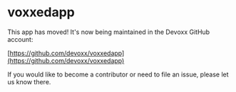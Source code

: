 # voxxedapp

This app has moved! It's now being maintained in the Devoxx GitHub account:

[https://github.com/devoxx/voxxedapp](https://github.com/devoxx/voxxedapp)

If you would like to become a contributor or need to file an issue, please let
us know there.
